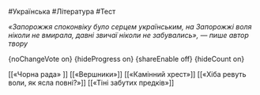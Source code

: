 #Українська #Література #Тест

*«Запорожжя споконвіку було серцем українським, на Запорожжі воля ніколи не вмирала, давні звичаї ніколи не забувались», — пише автор твору*

{noChangeVote on}
{hideProgress on}
{shareEnable off}
{hideCount on}

[[«Чорна рада» ]]
[[«Вершники»]]
[[«Камінний хрест»]]
[[«Хіба ревуть воли, як ясла повні?»]]
[[«Тіні забутих предків»]]
